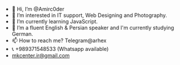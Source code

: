 - 👋 Hi, I’m @Amirc0der
- 👀 I’m interested in IT support, Web Designing and Photography.
- 🌱 I’m currently learning JavaScript. 
- 💞️ I’m a fluent English & Persian speaker and I'm currently studying German. 
- 📫 How to reach me?
          Telegram@arhex
- 📞 +989371548533 (Whatsapp available)
- mkcenter.ir@gmail.com

<!---
Amirc0der/Amirc0der is a ✨ special ✨ repository because its `README.md` (this file) appears on your GitHub profile.
You can click the Preview link to take a look at your changes.
--->
